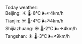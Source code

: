 Today weather:  
Beijing: ☀️   🌡️-8°C 🌬️↙4km/h  
Tianjin: ☀️   🌡️-4°C 🌬️↗4km/h  
Shijiazhuang: ☀️   🌡️-2°C 🌬️→4km/h  
Tangshan: ☀️   🌡️-3°C 🌬️↗9km/h  
